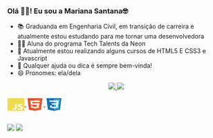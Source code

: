 ### Olá 🖖🏽! Eu sou a Mariana Santana🤓

- 📚 Graduanda em Engenharia Civil, em transição de carreira e atualmente estou estudando para me tornar uma desenvolvedora
- 👩‍💻 Aluna do programa Tech Talents da Neon
- 🌱 Atualmente estou realizando alguns cursos de HTML5 E CSS3 e Javascript
- 💬 Qualquer ajuda ou dica é sempre bem-vinda!
- 😄 Pronomes: ela/dela

<div align="center">
  <a href="https://github.com/marianastslv">
  <img height="130em" src="https://github-readme-stats.vercel.app/api?username=marianastslv&show_icons=true&theme=bear&include_all_commits=true&count_private=true"/>
  <img height="130em" src="https://github-readme-stats.vercel.app/api/top-langs/?username=marianastslv&layout=compact&langs_count=7&theme=bear"/>
</div>
  <div style="display: inline_block"><br>
  <img align="center" alt="Mari-Js" height="30" width="40" src="https://raw.githubusercontent.com/devicons/devicon/master/icons/javascript/javascript-plain.svg">
  <img align="center" alt="Mari-HTML" height="30" width="40" src="https://raw.githubusercontent.com/devicons/devicon/master/icons/html5/html5-original.svg">
  <img align="center" alt="Mari-CSS" height="30" width="40" src="https://raw.githubusercontent.com/devicons/devicon/master/icons/css3/css3-original.svg">
</div>
  
  ##
  
  <div> 
    <a href = "mailto:s.santana.mariana@gmail.com"><img src="https://img.shields.io/badge/-Gmail-%23333?style=for-the-badge&logo=gmail&logoColor=white" target="_blank"></a>
    <a href="https://www.linkedin.com/in/mariana-santana/" target="_blank"><img src="https://img.shields.io/badge/-LinkedIn-%230077B5?style=for-the-badge&logo=linkedin&logoColor=white" target="_blank"></a>
  </div>
